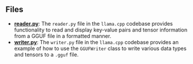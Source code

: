 
## Files
- **[reader.py](examples/reader.py.driver.md)**: The `reader.py` file in the `llama.cpp` codebase provides functionality to read and display key-value pairs and tensor information from a GGUF file in a formatted manner.
- **[writer.py](examples/writer.py.driver.md)**: The `writer.py` file in the `llama.cpp` codebase provides an example of how to use the `GGUFWriter` class to write various data types and tensors to a `.gguf` file.
